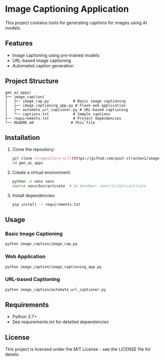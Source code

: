 # Image Captioning Application

This project contains tools for generating captions for images using AI models.

## Features

- Image captioning using pre-trained models
- URL-based image captioning
- Automated caption generation

## Project Structure

```
gen_ai_apps/
├── image_caption/
│   ├── image_cap.py           # Basic image captioning
│   ├── image_captioning_app.py # Flask web application
│   ├── automate_url_captioner.py # URL-based captioning
│   └── captions.txt           # Sample captions
├── requirements.txt           # Project dependencies
└── README.md                 # This file
```

## Installation

1. Clone the repository:
   ```bash
   git clone <[repository-url](https://github.com/paul-strachan1/image-captioning)>
   cd gen_ai_apps
   ```

2. Create a virtual environment:
   ```bash
   python -m venv venv
   source venv/bin/activate  # On Windows: venv\Scripts\activate
   ```

3. Install dependencies:
   ```bash
   pip install -r requirements.txt
   ```

## Usage

### Basic Image Captioning
```bash
python image_caption/image_cap.py
```

### Web Application
```bash
python image_caption/image_captioning_app.py
```

### URL-based Captioning
```bash
python image_caption/automate_url_captioner.py
```

## Requirements

- Python 3.7+
- See requirements.txt for detailed dependencies

## License

This project is licensed under the MIT License - see the LICENSE file for details. 

